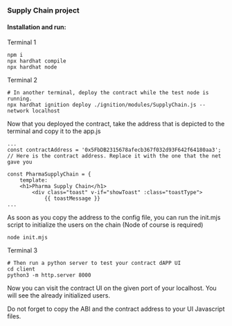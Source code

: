 ### Supply Chain project

#### Installation and run:

Terminal 1
```shell
npm i
npx hardhat compile
npx hardhat node
```
Terminal 2
```shell
# In another terminal, deploy the contract while the test node is running.
npx hardhat ignition deploy ./ignition/modules/SupplyChain.js --network localhost
```
Now that you deployed the contract, take the address that is depicted to the terminal and copy it to the app.js
```
...
const contractAddress = '0x5FbDB2315678afecb367f032d93F642f64180aa3'; // Here is the contract address. Replace it with the one that the net gave you

const PharmaSupplyChain = {
    template: `
    <h1>Pharma Supply Chain</h1>
        <div class="toast" v-if="showToast" :class="toastType">
            {{ toastMessage }}
...
```
As soon as you copy the address to the config file, you can run the init.mjs script to initialize the users on the chain (Node of course is required)
```
node init.mjs
```
Terminal 3
```shell
# Then run a python server to test your contract dAPP UI
cd client
python3 -m http.server 8000
```
Now you can visit the contract UI on the given port of your localhost. You will see the already initialized users.

Do not forget to copy the ABI and the contract address to your UI Javascript files. 
